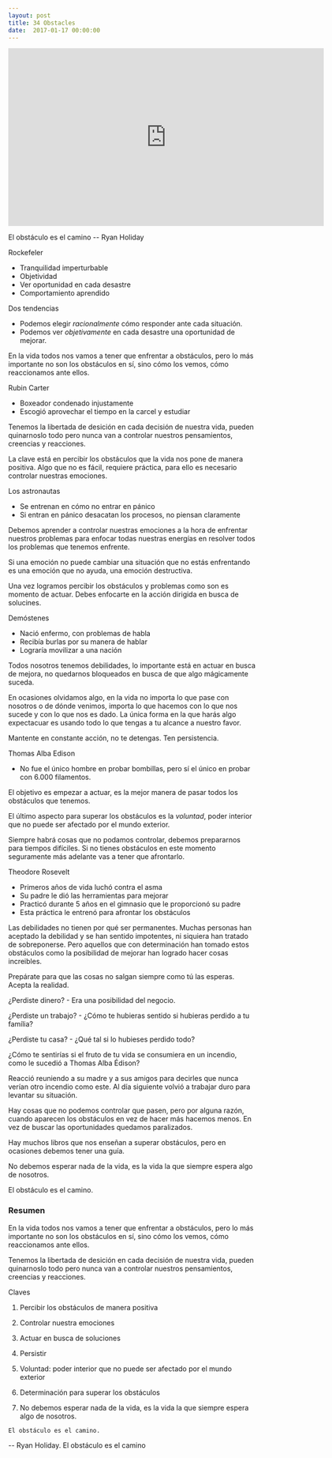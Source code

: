 ```yaml
---
layout: post
title: 34 Obstacles
date:  2017-01-17 00:00:00
---
```


<iframe width="640" height="360" src="https://www.youtube.com/embed/zCcG_ZB6nxM?list=PLi_s9U287nBB7Ie5B63YMP7IvrSSaioQ2" frameborder="0" allowfullscreen></iframe>



El obstáculo es el camino
-- Ryan Holiday

Rockefeler

- Tranquilidad imperturbable
- Objetividad
- Ver oportunidad en cada desastre
- Comportamiento aprendido

Dos tendencias

- Podemos elegir *racionalmente* cómo responder ante cada situación.
- Podemos ver *objetivamente* en cada desastre una oportunidad de mejorar.

En la vida todos nos vamos a tener que enfrentar a obstáculos, pero lo más importante no son los obstáculos en sí, sino cómo los vemos, cómo reaccionamos ante ellos.

Rubin Carter

- Boxeador condenado injustamente
- Escogió aprovechar el tiempo en la carcel y estudiar

Tenemos la libertada de desición en cada decisión de nuestra vida, pueden quinarnoslo todo pero nunca van a controlar nuestros pensamientos, creencias y reacciones.

La clave está en percibir los obstáculos que la vida nos pone de manera positiva. Algo que no es fácil, requiere práctica, para ello es necesario controlar nuestras emociones.

Los astronautas

- Se entrenan en cómo no entrar en pánico
- Si entran en pánico desacatan los procesos, no piensan claramente

Debemos aprender a controlar nuestras emociones a la hora de enfrentar nuestros problemas para enfocar todas nuestras energías en resolver todos los problemas que tenemos enfrente.

Si una emoción no puede cambiar una situación que no estás enfrentando es una emoción que no ayuda, una emoción destructiva.

Una vez logramos percibir los obstáculos y problemas como son es momento de actuar. Debes enfocarte en la acción dirigida en busca de solucines.

Demóstenes

- Nació enfermo, con problemas de habla
- Recibía burlas por su manera de hablar
- Lograría movilizar a una nación

Todos nosotros tenemos debilidades, lo importante está en actuar en busca de mejora, no quedarnos bloqueados en busca de que algo mágicamente suceda.

En ocasiones olvidamos algo, en la vida no importa lo que pase con nosotros o de dónde venimos, importa lo que hacemos con lo que nos sucede y con lo que nos es dado. La única forma en la que harás algo expectacuar es usando todo lo que tengas a tu alcance a nuestro favor.

Mantente en constante acción, no te detengas. Ten persistencia.

Thomas Alba Edison

- No fue el único hombre en probar bombillas, pero sí el único en probar con 6.000 filamentos.

El objetivo es empezar a actuar, es la mejor manera de pasar todos los obstáculos que tenemos.

El último aspecto para superar los obstáculos es la *voluntad*, poder interior que no puede ser afectado por el mundo exterior.

Siempre habrá cosas que no podamos controlar, debemos prepararnos para tiempos difíciles. Si no tienes obstáculos en este momento seguramente más adelante vas a tener que afrontarlo.

Theodore Rosevelt

- Primeros años de vida luchó contra el asma
- Su padre le dió las herramientas para mejorar
- Practicó durante 5 años en el gimnasio que le proporcionó su padre
- Esta práctica le entrenó para afrontar los obstáculos

Las debilidades no tienen por qué ser permanentes. Muchas personas han aceptado la debilidad y se han sentido impotentes, ni siquiera han tratado de sobreponerse. Pero aquellos que con determinación han tomado estos obstáculos como la posibilidad de mejorar han logrado hacer cosas increibles.

Prepárate para que las cosas no salgan siempre como tú las esperas. Acepta la realidad.

¿Perdiste dinero? - Era una posibilidad del negocio.

¿Perdiste un trabajo? - ¿Cómo te hubieras sentido si hubieras perdido a tu família?

¿Perdiste tu casa? - ¿Qué tal si lo hubieses perdido todo?

¿Cómo te sentirías si el fruto de tu vida se consumiera en un incendio, como le sucedió a Thomas Alba Édison?

Reacció reuniendo a su madre y a sus amigos para decirles que nunca verían otro incendio como este. Al día siguiente volvió a trabajar duro para levantar su situación.

Hay cosas que no podemos controlar que pasen, pero por alguna razón, cuando aparecen los obstáculos en vez de hacer más hacemos menos. En vez de buscar las oportunidades quedamos paralizados.

Hay muchos libros que nos enseñan a superar obstáculos, pero en ocasiones debemos tener una guía.

No debemos esperar nada de la vida, es la vida la que siempre espera algo de nosotros.

El obstáculo es el camino.


### Resumen

En la vida todos nos vamos a tener que enfrentar a obstáculos, pero lo más importante no son los obstáculos en sí, sino cómo los vemos, cómo reaccionamos ante ellos.

Tenemos la libertada de desición en cada decisión de nuestra vida, pueden quinarnoslo todo pero nunca van a controlar nuestros pensamientos, creencias y reacciones.

Claves

1. Percibir los obstáculos de manera positiva

2. Controlar nuestra emociones

3. Actuar en busca de soluciones

4. Persistir

5. Voluntad: poder interior que no puede ser afectado por el mundo exterior

6. Determinación para superar los obstáculos

7. No debemos esperar nada de la vida, es la vida la que siempre espera algo de nosotros.

`El obstáculo es el camino.`


-- Ryan Holiday. El obstáculo es el camino

